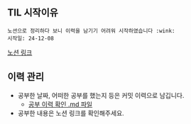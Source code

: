 ## TIL 시작이유
```
노션으로 정리하다 보니 이력을 남기기 어려워 시작하였습니다 :wink:
시작일: 24-12-08
```
<a href="https://different-stay-3f0.notion.site/Graph-107b4c683d7c8093b045e92188848c89?pvs=4">노션 링크</a>

## 이력 관리
- 공부한 날짜, 어떠한 공부를 했는지 등은 커밋 이력으로 남깁니다.
  - <a href="https://github.com/SINHEESEOP/TIL/blob/main/%EA%B3%B5%EB%B6%80%20%EA%B8%B0%EB%A1%9D%20%2B%20%EC%BB%A4%EB%B0%8B%EC%9A%A9.md" target="_blank">공부 이력 확인 .md 파일 </a>
- 공부한 내용은 노션 링크를 확인해주세요.
